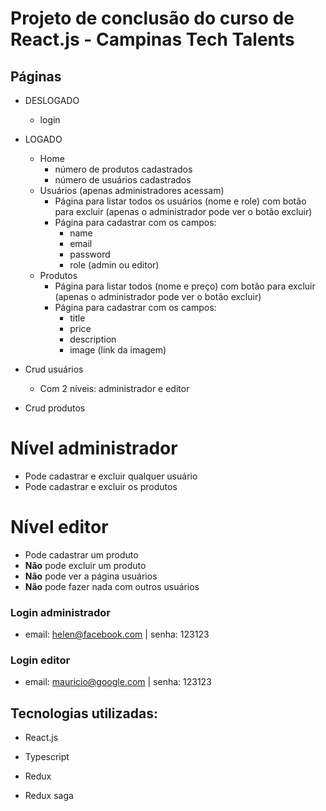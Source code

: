 # Projeto de conclusão do curso de React.js - Campinas Tech Talents

## Páginas
- DESLOGADO
  - login
- LOGADO
  - Home
    - número de produtos cadastrados
    - número de usuários cadastrados
  - Usuários (apenas administradores acessam)
    - Página para listar todos os usuários (nome e role) com botão para excluir (apenas o administrador pode ver o botão excluir)
    - Página para cadastrar com os campos:
      - name
      - email
      - password
      - role (admin ou editor)
  - Produtos
    - Página para listar todos (nome e preço) com botão para excluir (apenas o administrador pode ver o botão excluir)
    - Página para cadastrar com os campos:
      - title
      - price
      - description
      - image (link da imagem)

  
- Crud usuários
  - Com 2 níveis: administrador e editor
- Crud produtos

# Nível administrador
- Pode cadastrar e excluir qualquer usuário
- Pode cadastrar e excluir os produtos

# Nível editor
- Pode cadastrar um produto
- **Não** pode excluir um produto
- **Não** pode ver a página usuários 
- **Não** pode fazer nada com outros usuários


### Login administrador
- email: helen@facebook.com | senha: 123123

### Login editor
- email: mauricio@google.com | senha: 123123

## Tecnologias utilizadas:

- React.js

- Typescript

- Redux

- Redux saga
